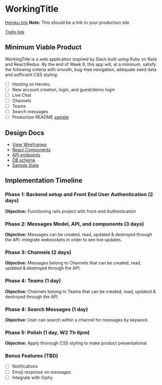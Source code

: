 # WorkingTitle

[Heroku link][heroku] **Note:** This should be a link to your production site

[Trello link][trello]

[heroku]: https://media.giphy.com/media/EoJA9S9oQxnOg/giphy.gif
[trello]: https://trello.com/b/xbvIPYRZ/workingtitle

## Minimum Viable Product

WorkingTitle is a web application inspired by Slack built using Ruby on Rails
and React/Redux.  By the end of Week 9, this app will, at a minimum, satisfy the
following criteria with smooth, bug-free navigation, adequate seed data and
sufficient CSS styling:

- [ ] Hosting on Heroku
- [ ] New account creation, login, and guest/demo login
- [ ] Live Chat
- [ ] Channels
- [ ] Teams
- [ ] Search messages
- [ ] Production README [sample](docs/production_readme.md)

## Design Docs
* [View Wireframes][wireframes]
* [React Components][components]
* [API endpoints][api-endpoints]
* [DB schema][schema]
* [Sample State][sample-state]

[wireframes]: wireframes
[components]: component-hierarchy.md
[sample-state]: sample-state.md
[api-endpoints]: api-endpoints.md
[schema]: schema.md

## Implementation Timeline

### Phase 1: Backend setup and Front End User Authentication (2 days)

**Objective:** Functioning rails project with front-end Authentication

### Phase 2: Messages Model, API, and components (3 days)

**Objective:** Messages can be created, read, updated & destroyed through the API. Integrate websockets in order
to see live updates.

### Phase 3: Channels (2 days)

**Objective:** Messages belong to Channels that can be created, read, updated & destroyed through the API.

### Phase 4: Teams (1 day)

**Objective:** Channels belong to Teams that can be created, read, updated & destroyed through the API.

### Phase 4: Search Messages (1 day)

**Objective:** User can search within a channel for messages by keyword.

### Phase 5: Polish (1 day, W2 Th 6pm)

**Objective:** Apply thorough CSS styling to make product presentational

### Bonus Features (TBD)
- [ ] Notifications
- [ ] Emoji response on messages
- [ ] Integrate with Giphy
